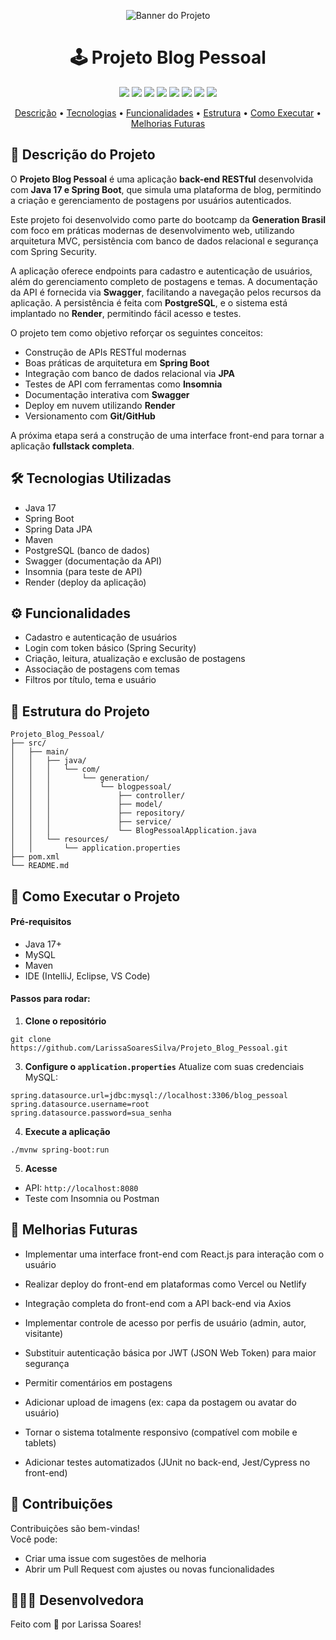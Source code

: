 <p align="center">
  <img src="https://github.com/user-attachments/assets/64d3f6ef-503c-44eb-9f5d-5062fae30c75" alt="Banner do Projeto">
</p>

<h1 align="center">🕹️ Projeto Blog Pessoal </h1>

<p align="center">
  <img src="https://img.shields.io/badge/status-em%20desenvolvimento-purple?style=for-the-badge" />
  <img src="https://img.shields.io/badge/Java-17-blueviolet?style=for-the-badge&logo=java&logoColor=white" />
  <img src="https://img.shields.io/badge/Spring_Boot-2.7.5-brightgreen?style=for-the-badge&logo=spring&logoColor=white" />
  <img src="https://img.shields.io/badge/Maven-3.8.6-orange?style=for-the-badge&logo=apachemaven&logoColor=white" />
  <img src="https://img.shields.io/badge/MySQL-005C84?style=for-the-badge&logo=mysql&logoColor=white" />
  <img src="https://img.shields.io/badge/Insomnia-4000BF?style=for-the-badge&logo=insomnia&logoColor=white" />
  <img src="https://img.shields.io/badge/Swagger-85EA2D?style=for-the-badge&logo=swagger&logoColor=black" />
  <img src="https://img.shields.io/badge/Render-46E3B7?style=for-the-badge&logo=render&logoColor=white" />
</p>

<p align="center">
  <a href="#descrição-do-projeto">Descrição</a> •
  <a href="#tecnologias-utilizadas">Tecnologias</a> •
  <a href="#funcionalidades">Funcionalidades</a> •
  <a href="#estrutura-do-projeto">Estrutura</a> •
  <a href="#como-executar-o-projeto">Como Executar</a> •
  <a href="#melhorias-futuras">Melhorias Futuras</a> 
</p>

##

## 📄 Descrição do Projeto

O **Projeto Blog Pessoal** é uma aplicação **back-end RESTful** desenvolvida com **Java 17 e Spring Boot**, que simula uma plataforma de blog, permitindo a criação e gerenciamento de postagens por usuários autenticados. 

Este projeto foi desenvolvido como parte do bootcamp da **Generation Brasil** com foco em práticas modernas de desenvolvimento web, utilizando arquitetura MVC, persistência com banco de dados relacional e segurança com Spring Security.

A aplicação oferece endpoints para cadastro e autenticação de usuários, além do gerenciamento completo de postagens e temas. A documentação da API é fornecida via **Swagger**, facilitando a navegação pelos recursos da aplicação. A persistência é feita com **PostgreSQL**, e o sistema está implantado no **Render**, permitindo fácil acesso e testes.

O projeto tem como objetivo reforçar os seguintes conceitos:

- Construção de APIs RESTful modernas
- Boas práticas de arquitetura em **Spring Boot**
- Integração com banco de dados relacional via **JPA**
- Testes de API com ferramentas como **Insomnia**
- Documentação interativa com **Swagger**
- Deploy em nuvem utilizando **Render**
- Versionamento com **Git/GitHub**

A próxima etapa será a construção de uma interface front-end para tornar a aplicação **fullstack completa**.

##

## 🛠️ Tecnologias Utilizadas

- Java 17
- Spring Boot
- Spring Data JPA
- Maven
- PostgreSQL (banco de dados)
- Swagger (documentação da API)
- Insomnia (para teste de API)
- Render (deploy da aplicação)

##

## ⚙️ Funcionalidades

- Cadastro e autenticação de usuários
- Login com token básico (Spring Security)
- Criação, leitura, atualização e exclusão de postagens
- Associação de postagens com temas
- Filtros por título, tema e usuário

##

## 📁 Estrutura do Projeto

```
Projeto_Blog_Pessoal/
├── src/
│   ├── main/
│   │   ├── java/
│   │   │   └── com/
│   │   │       └── generation/
│   │   │           └── blogpessoal/
│   │   │               ├── controller/
│   │   │               ├── model/
│   │   │               ├── repository/
│   │   │               ├── service/
│   │   │               └── BlogPessoalApplication.java
│   │   └── resources/
│   │       └── application.properties
├── pom.xml
└── README.md
```

##

## 🚀 Como Executar o Projeto

#### Pré-requisitos

- Java 17+
- MySQL
- Maven
- IDE (IntelliJ, Eclipse, VS Code)

#### Passos para rodar:

1. **Clone o repositório**
```
git clone https://github.com/LarissaSoaresSilva/Projeto_Blog_Pessoal.git
```

3. **Configure o `application.properties`**
Atualize com suas credenciais MySQL:
```properties
spring.datasource.url=jdbc:mysql://localhost:3306/blog_pessoal
spring.datasource.username=root
spring.datasource.password=sua_senha
```

4. **Execute a aplicação**
```
./mvnw spring-boot:run
```

5. **Acesse**
- API: `http://localhost:8080`
- Teste com Insomnia ou Postman

##

## 🚧 Melhorias Futuras

- Implementar uma interface front-end com React.js para interação com o usuário

- Realizar deploy do front-end em plataformas como Vercel ou Netlify

- Integração completa do front-end com a API back-end via Axios

- Implementar controle de acesso por perfis de usuário (admin, autor, visitante)

- Substituir autenticação básica por JWT (JSON Web Token) para maior segurança

- Permitir comentários em postagens

- Adicionar upload de imagens (ex: capa da postagem ou avatar do usuário)

- Tornar o sistema totalmente responsivo (compatível com mobile e tablets)

- Adicionar testes automatizados (JUnit no back-end, Jest/Cypress no front-end)

##

## 🤝 Contribuições

Contribuições são bem-vindas!  
Você pode:

- Criar uma issue com sugestões de melhoria
- Abrir um Pull Request com ajustes ou novas funcionalidades

##

## 👩🏻‍💻 Desenvolvedora

Feito com 💜 por Larissa Soares!
